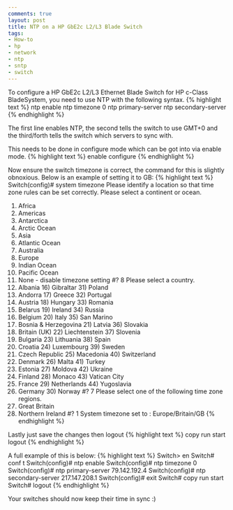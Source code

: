 ```yaml
---
comments: true
layout: post
title: NTP on a HP GbE2c L2/L3 Blade Switch
tags:
- How-to
- hp
- network
- ntp
- sntp
- switch
---
```


To configure a HP GbE2c L2/L3 Ethernet Blade Switch for HP c-Class BladeSystem, you need to use NTP with the following syntax.
{% highlight text %}
ntp enable 
ntp timezone 0
ntp primary-server <ip>
ntp secondary-server <ip>
{% endhighlight %}

The first line enables NTP, the second tells the switch to use GMT+0 and the third/forth tells the switch which servers to sync with.

This needs to be done in configure mode which can be got into via enable mode.
{% highlight text %}
enable
configure
{% endhighlight %}

Now ensure the switch timezone is correct, the command for this is slightly obnoxious. Below is an example of setting it to GB:
{% highlight text %}
Switch(config)# system timezone 
Please identify a location so that time zone rules can be set correctly.
Please select a continent or ocean.
 1) Africa
 2) Americas
 3) Antarctica
 4) Arctic Ocean
 5) Asia
 6) Atlantic Ocean
 7) Australia
 8) Europe
 9) Indian Ocean
10) Pacific Ocean
11) None - disable timezone setting
#? 8
Please select a country.
 1) Albania               16) Gibraltar     31) Poland
 2) Andorra               17) Greece        32) Portugal
 3) Austria               18) Hungary       33) Romania
 4) Belarus               19) Ireland       34) Russia
 5) Belgium               20) Italy         35) San Marino
 6) Bosnia & Herzegovina  21) Latvia        36) Slovakia
 7) Britain (UK)          22) Liechtenstein 37) Slovenia
 8) Bulgaria              23) Lithuania     38) Spain
 9) Croatia               24) Luxembourg    39) Sweden
10) Czech Republic        25) Macedonia     40) Switzerland
11) Denmark               26) Malta         41) Turkey
12) Estonia               27) Moldova       42) Ukraine
13) Finland               28) Monaco        43) Vatican City
14) France                29) Netherlands   44) Yugoslavia
15) Germany               30) Norway
#? 7
Please select one of the following time zone regions.
1) Great Britain
2) Northern Ireland
#? 1 
System timezone set to : Europe/Britain/GB
{% endhighlight %}

Lastly just save the changes then logout
{% highlight text %}
copy run start
logout
{% endhighlight %}

A full example of this is below:
{% highlight text %}
Switch> en
Switch# conf t
Switch(config)# ntp enable
Switch(config)# ntp timezone 0
Switch(config)# ntp primary-server 79.142.192.4
Switch(config)# ntp secondary-server 217.147.208.1
Switch(config)# exit
Switch# copy run start
Switch# logout
{% endhighlight %}

Your switches should now keep their time in sync :)
